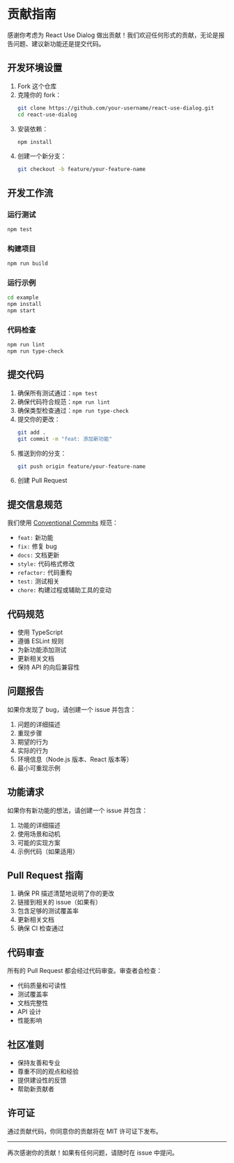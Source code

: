 # 贡献指南

感谢你考虑为 React Use Dialog 做出贡献！我们欢迎任何形式的贡献，无论是报告问题、建议新功能还是提交代码。

## 开发环境设置

1. Fork 这个仓库
2. 克隆你的 fork：
   ```bash
   git clone https://github.com/your-username/react-use-dialog.git
   cd react-use-dialog
   ```
3. 安装依赖：
   ```bash
   npm install
   ```
4. 创建一个新分支：
   ```bash
   git checkout -b feature/your-feature-name
   ```

## 开发工作流

### 运行测试

```bash
npm test
```

### 构建项目

```bash
npm run build
```

### 运行示例

```bash
cd example
npm install
npm start
```

### 代码检查

```bash
npm run lint
npm run type-check
```

## 提交代码

1. 确保所有测试通过：`npm test`
2. 确保代码符合规范：`npm run lint`
3. 确保类型检查通过：`npm run type-check`
4. 提交你的更改：
   ```bash
   git add .
   git commit -m "feat: 添加新功能"
   ```
5. 推送到你的分支：
   ```bash
   git push origin feature/your-feature-name
   ```
6. 创建 Pull Request

## 提交信息规范

我们使用 [Conventional Commits](https://www.conventionalcommits.org/) 规范：

- `feat:` 新功能
- `fix:` 修复 bug
- `docs:` 文档更新
- `style:` 代码格式修改
- `refactor:` 代码重构
- `test:` 测试相关
- `chore:` 构建过程或辅助工具的变动

## 代码规范

- 使用 TypeScript
- 遵循 ESLint 规则
- 为新功能添加测试
- 更新相关文档
- 保持 API 的向后兼容性

## 问题报告

如果你发现了 bug，请创建一个 issue 并包含：

1. 问题的详细描述
2. 重现步骤
3. 期望的行为
4. 实际的行为
5. 环境信息（Node.js 版本、React 版本等）
6. 最小可重现示例

## 功能请求

如果你有新功能的想法，请创建一个 issue 并包含：

1. 功能的详细描述
2. 使用场景和动机
3. 可能的实现方案
4. 示例代码（如果适用）

## Pull Request 指南

1. 确保 PR 描述清楚地说明了你的更改
2. 链接到相关的 issue（如果有）
3. 包含足够的测试覆盖率
4. 更新相关文档
5. 确保 CI 检查通过

## 代码审查

所有的 Pull Request 都会经过代码审查。审查者会检查：

- 代码质量和可读性
- 测试覆盖率
- 文档完整性
- API 设计
- 性能影响

## 社区准则

- 保持友善和专业
- 尊重不同的观点和经验
- 提供建设性的反馈
- 帮助新贡献者

## 许可证

通过贡献代码，你同意你的贡献将在 MIT 许可证下发布。

---

再次感谢你的贡献！如果有任何问题，请随时在 issue 中提问。 